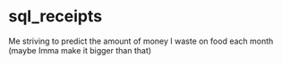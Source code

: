 # sql_receipts
Me striving to predict the amount of money I waste on food each month (maybe Imma make it bigger than that)
